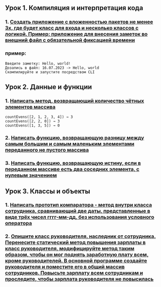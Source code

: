 ## Урок 1. Компиляция и интерпретация кода

### 1. [Создать приложение с вложенностью пакетов не менее 3х, где будет класс для входа и несколько классов с логикой. Пример: приложение для внесения заметок во внешний файл с обязательной фиксацией времени](src/main/java/gb/javacore/dz1)
### пример:
```
Введите заметку: Hello, world!
Дозапись в файл: 16.07.2023 -> Hello, world
Скомпилируйте и запустите посредством CLI
```

## Урок 2. Данные и функции

### 1. [Написать метод, возвращающий количество чётных элементов массива](src/main/java/gb/javacore/dz2/Dz2task1.java)
```
countEvens([2, 1, 2, 3, 4]) → 3 
countEvens([2, 2, 0]) → 3 
countEvens([1, 3, 5]) → 0
```
### 2. [Написать функцию, возвращающую разницу между самым большим и самым маленьким элементами переданного не пустого массива](src/main/java/gb/javacore/dz2/Dz2task2.java)
### 3. [Написать функцию, возвращающую истину, если в переданном массиве есть два соседних элемента, с нулевым значением](src/main/java/gb/javacore/dz2/Dz2task3.java)

## Урок 3. Классы и объекты

### 1. [Написать прототип компаратора - метод внутри класса сотрудника, сравнивающий две даты, представленные в виде трёх чисел гггг-мм-дд, без использования условного оператора](src/main/java/gb/javacore/dz3/Employee.java)
### 2. [Опишите класс руководителя, наследник от сотрудника. Перенесите статический метод повышения зарплаты в класс руководителя, модифицируйте метод таким образом, чтобы он мог поднять заработную плату всем, кроме руководителей. В основной программе создайте руководителя и поместите его в общий массив сотрудников. Повысьте зарплату всем сотрудникам и проследите, чтобы зарплата руководителя не повысилась](src/main/java/gb/javacore/dz3/Supervisor.java)